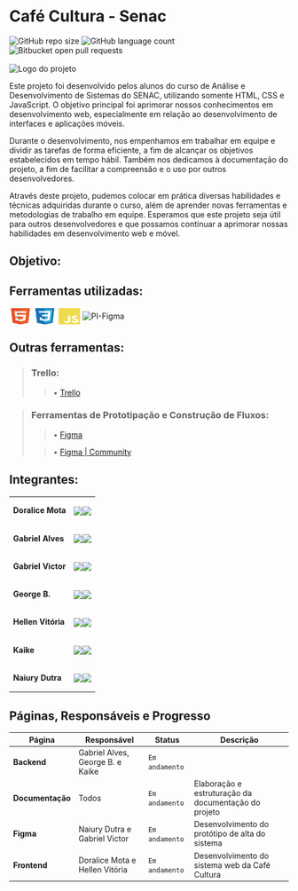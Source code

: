 # Café Cultura - Senac

![GitHub repo size](https://img.shields.io/github/repo-size/iuricode/README-template?style=for-the-badge)
![GitHub language count](https://img.shields.io/github/languages/count/iuricode/README-template?style=for-the-badge)
![Bitbucket open pull requests](https://img.shields.io/bitbucket/pr-raw/iuricode/README-template?style=for-the-badge)


<img align="center" alt="Logo do projeto" height="150" src="https://user-images.githubusercontent.com/116905222/229333731-92af46e7-cd48-4561-824a-4d1523148154.png">


Este projeto foi desenvolvido pelos alunos do curso de Análise e Desenvolvimento de Sistemas do SENAC, utilizando somente HTML, CSS e JavaScript. O objetivo principal foi aprimorar nossos conhecimentos em desenvolvimento web, especialmente em relação ao desenvolvimento de interfaces e aplicações móveis.

Durante o desenvolvimento, nos empenhamos em trabalhar em equipe e dividir as tarefas de forma eficiente, a fim de alcançar os objetivos estabelecidos em tempo hábil. Também nos dedicamos à documentação do projeto, a fim de facilitar a compreensão e o uso por outros desenvolvedores.

Através deste projeto, pudemos colocar em prática diversas habilidades e técnicas adquiridas durante o curso, além de aprender novas ferramentas e metodologias de trabalho em equipe. Esperamos que este projeto seja útil para outros desenvolvedores e que possamos continuar a aprimorar nossas habilidades em desenvolvimento web e móvel.

## Objetivo: 

## Ferramentas utilizadas:
<div style="display: inline_block">
  <img align="center" alt="PI-HTML" height="30" width="40" src="https://raw.githubusercontent.com/devicons/devicon/master/icons/html5/html5-original.svg">
  <img align="center" alt="PI-CSS" height="30" width="40" src="https://raw.githubusercontent.com/devicons/devicon/master/icons/css3/css3-original.svg">
  <img align="center" alt="PI-Js" height="30" width="40" src="https://raw.githubusercontent.com/devicons/devicon/master/icons/javascript/javascript-plain.svg">
  
  <!-- <img align="center" alt="PI-Java" src="https://raw.githubusercontent.com/devicons/devicon/master/icons/java/java-original.svg" alt="java" width="40" height="30"/>
  <img align="center" alt="PI-Python" height="30" width="40" src="https://cdn.jsdelivr.net/gh/devicons/devicon/icons/python/python-original.svg">
  <img align="center" alt="PI-C#" src="https://raw.githubusercontent.com/devicons/devicon/master/icons/csharp/csharp-original.svg" alt="csharp" width="40" height="30"/> -->
  <img align="center" alt="PI-Figma" src="https://www.vectorlogo.zone/logos/figma/figma-icon.svg" alt="figma" width="40" height="30"/> 
<!--   <img align="center" alt="PI-dotnet" src="https://cdn.jsdelivr.net/gh/devicons/devicon/icons/dotnetcore/dotnetcore-original.svg" alt="dotnet" width="40" height="30"/> -->
</div>

## Outras ferramentas:

> ### Trello:
>>  • [Trello](https://trello.com/pt-BR)
  
> ### Ferramentas de Prototipação e Construção de Fluxos:
>>  • [Figma](https://www.figma.com/)
>  
>> • [Figma | Community](https://www.figma.com/community)

## Integrantes: 
<table>
  <tbody>
<tr>
    <td><p align="left-center"><b>Doralice Mota</b></p></td>
    <td><a href="https://www.linkedin.com/in/doralice-mota-b02404237/" target="_blank"><img src="https://img.shields.io/badge/GitHub-100000?style=for-the-badge&logo=github&logoColor=white" target="_blank" align="center"></a><a href="https://github.com/doramota" target="_blank"><img src="https://img.shields.io/badge/-LinkedIn-%230077B5?style=for-the-badge&logo=linkedin&logoColor=white" target="_blank" align="center"></a></td>
  </tr>
    
<tr>
    <td><p align="left-center"><b>Gabriel Alves</b></p></td>
    <td><a href="#" target="_blank"><img src="https://img.shields.io/badge/GitHub-100000?style=for-the-badge&logo=github&logoColor=white" target="_blank" align="center"></a><a href="#" target="_blank"><img src="https://img.shields.io/badge/-LinkedIn-%230077B5?style=for-the-badge&logo=linkedin&logoColor=white" target="_blank" align="center"></a></td>
  </tr> 
  
<tr>
    <td><p align="left-center"><b>Gabriel Victor</b></p></td>
    <td><a href="#" target="_blank"><img src="https://img.shields.io/badge/GitHub-100000?style=for-the-badge&logo=github&logoColor=white" target="_blank" align="center"></a><a href="#" target="_blank"><img src="https://img.shields.io/badge/-LinkedIn-%230077B5?style=for-the-badge&logo=linkedin&logoColor=white" target="_blank" align="center"></a></td>
  </tr>
    
<tr>
    <td><p align="left-center"><b>George B.</b></p></td>
    <td><a href="#" target="_blank"><img src="https://img.shields.io/badge/GitHub-100000?style=for-the-badge&logo=github&logoColor=white" target="_blank" align="center"></a><a href="#" target="_blank"><img src="https://img.shields.io/badge/-LinkedIn-%230077B5?style=for-the-badge&logo=linkedin&logoColor=white" target="_blank" align="center"></a></td>
  </tr>
    
<tr>
    <td><p align="left-center"><b>Hellen Vitória</b></p></td>
    <td><a href="#" target="_blank"><img src="https://img.shields.io/badge/GitHub-100000?style=for-the-badge&logo=github&logoColor=white" target="_blank" align="center"></a><a href="#" target="_blank"><img src="https://img.shields.io/badge/-LinkedIn-%230077B5?style=for-the-badge&logo=linkedin&logoColor=white" target="_blank" align="center"></a></td>
  </tr>
    
<tr>
    <td><p align="left-center"><b>Kaike</b></p></td>
    <td><a href="#" target="_blank"><img src="https://img.shields.io/badge/GitHub-100000?style=for-the-badge&logo=github&logoColor=white" target="_blank" align="center"></a><a href="#" target="_blank"><img src="https://img.shields.io/badge/-LinkedIn-%230077B5?style=for-the-badge&logo=linkedin&logoColor=white" target="_blank" align="center"></a></td>
  </tr>
 
<tr>
    <td><p align="left-center"><b>Naiury Dutra</b></p></td>
    <td><a href="#" target="_blank"><img src="https://img.shields.io/badge/GitHub-100000?style=for-the-badge&logo=github&logoColor=white" target="_blank" align="center"></a><a href="#" target="_blank"><img src="https://img.shields.io/badge/-LinkedIn-%230077B5?style=for-the-badge&logo=linkedin&logoColor=white" target="_blank" align="center"></a></td>
  </tr>
    

  </tbody>
</table>

## Páginas, Responsáveis e Progresso

|Página | Responsável | Status| Descrição |
---| ---| ---| ---|
|**Backend**|Gabriel Alves, George B. e Kaike|`Em andamento`||
|**Documentação**|Todos|`Em andamento`|Elaboração e estruturação da documentação do projeto|
|**Figma**|Naiury Dutra e Gabriel Victor|`Em andamento`|Desenvolvimento do protótipo de alta do sistema|
|**Frontend**|Doralice Mota e Hellen Vitória |`Em andamento`|Desenvolvimento do sistema web da Café Cultura|
